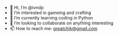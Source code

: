 - 👋 Hi, I’m @ivndp
- 👀 I’m interested in gameing and crafting
- 🌱 I’m currently learning coding in Python
- 💞️ I’m looking to collaborate on anything interesting
- 📫 How to reach me: greatchik@gmail.com

<!---
ivndp/ivndp is a ✨ special ✨ repository because its `README.md` (this file) appears on your GitHub profile.
You can click the Preview link to take a look at your changes.
--->

